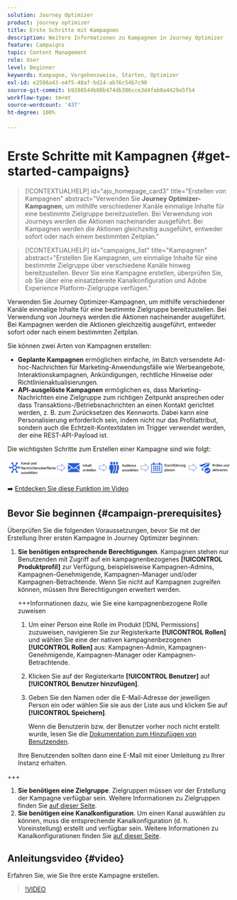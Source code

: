 ```yaml
---
solution: Journey Optimizer
product: journey optimizer
title: Erste Schritte mit Kampagnen
description: Weitere Informationen zu Kampagnen in Journey Optimizer
feature: Campaigns
topic: Content Management
role: User
level: Beginner
keywords: Kampagne, Vorgehensweise, Starten, Optimizer
exl-id: e2506a43-e4f5-48af-bd14-ab76c54b7c90
source-git-commit: b9208544b08b474db386cce3d4fab0a4429a5f54
workflow-type: tm+mt
source-wordcount: '437'
ht-degree: 100%

---
```


# Erste Schritte mit Kampagnen {#get-started-campaigns}

>[!CONTEXTUALHELP]
>id="ajo_homepage_card3"
>title="Erstellen von Kampagnen"
>abstract="Verwenden Sie **Journey Optimizer-Kampagnen**, um mithilfe verschiedener Kanäle einmalige Inhalte für eine bestimmte Zielgruppe bereitzustellen. Bei Verwendung von Journeys werden die Aktionen nacheinander ausgeführt. Bei Kampagnen werden die Aktionen gleichzeitig ausgeführt, entweder sofort oder nach einem bestimmten Zeitplan."


>[!CONTEXTUALHELP]
>id="campaigns_list"
>title="Kampagnen"
>abstract="Erstellen Sie Kampagnen, um einmalige Inhalte für eine bestimmte Zielgruppe über verschiedene Kanäle hinweg bereitzustellen. Bevor Sie eine Kampagne erstellen, überprüfen Sie, ob Sie über eine einsatzbereite Kanalkonfiguration und Adobe Experience Platform-Zielgruppe verfügen."

Verwenden Sie Journey Optimizer-Kampagnen, um mithilfe verschiedener Kanäle einmalige Inhalte für eine bestimmte Zielgruppe bereitzustellen. Bei Verwendung von Journeys werden die Aktionen nacheinander ausgeführt. Bei Kampagnen werden die Aktionen gleichzeitig ausgeführt, entweder sofort oder nach einem bestimmten Zeitplan.

Sie können zwei Arten von Kampagnen erstellen:

* **Geplante Kampagnen** ermöglichen einfache, im Batch versendete Ad-hoc-Nachrichten für Marketing-Anwendungsfälle wie Werbeangebote, Interaktionskampagnen, Ankündigungen, rechtliche Hinweise oder Richtlinienaktualisierungen.
* **API-ausgelöste Kampagnen** ermöglichen es, dass Marketing-Nachrichten eine Zielgruppe zum richtigen Zeitpunkt ansprechen oder dass Transaktions-/Betriebsnachrichten an einen Kontakt gerichtet werden, z. B. zum Zurücksetzen des Kennworts. Dabei kann eine Personalisierung erforderlich sein, indem nicht nur das Profilattribut, sondern auch die Echtzeit-Kontextdaten im Trigger verwendet werden, der eine REST-API-Payload ist.

Die wichtigsten Schritte zum Erstellen einer Kampagne sind wie folgt:

![](assets/create-campaign-process.png)

➡️ [Entdecken Sie diese Funktion im Video](#video)

## Bevor Sie beginnen {#campaign-prerequisites}

Überprüfen Sie die folgenden Voraussetzungen, bevor Sie mit der Erstellung Ihrer ersten Kampagne in Journey Optimizer beginnen:

1. **Sie benötigen entsprechende Berechtigungen**. Kampagnen stehen nur Benutzenden mit Zugriff auf ein kampagnenbezogenes **[!UICONTROL Produktprofil]** zur Verfügung, beispielsweise Kampagnen-Admins, Kampagnen-Genehmigende, Kampagnen-Manager und/oder Kampagnen-Betrachtende. Wenn Sie nicht auf Kampagnen zugreifen können, müssen Ihre Berechtigungen erweitert werden.

   +++Informationen dazu, wie Sie eine kampagnenbezogene Rolle zuweisen

   1. Um einer Person eine Rolle im Produkt [!DNL Permissions] zuzuweisen, navigieren Sie zur Registerkarte **[!UICONTROL Rollen]** und wählen Sie eine der nativen kampagnenbezogenen **[!UICONTROL Rollen]** aus: Kampagnen-Admin, Kampagnen-Genehmigende, Kampagnen-Manager oder Kampagnen-Betrachtende.

   1. Klicken Sie auf der Registerkarte **[!UICONTROL Benutzer]** auf **[!UICONTROL Benutzer hinzufügen]**.

   1. Geben Sie den Namen oder die E-Mail-Adresse der jeweiligen Person ein oder wählen Sie sie aus der Liste aus und klicken Sie auf **[!UICONTROL Speichern]**.

      Wenn die Benutzerin bzw. der Benutzer vorher noch nicht erstellt wurde, lesen Sie die [Dokumentation zum Hinzufügen von Benutzenden](https://experienceleague.adobe.com/de/docs/experience-platform/access-control/ui/users).

   Ihre Benutzenden sollten dann eine E-Mail mit einer Umleitung zu Ihrer Instanz erhalten.

+++

1. **Sie benötigen eine Zielgruppe**. Zielgruppen müssen vor der Erstellung der Kampagne verfügbar sein. Weitere Informationen zu Zielgruppen finden Sie [auf dieser Seite](../audience/about-audiences.md).
1. **Sie benötigen eine Kanalkonfiguration**. Um einen Kanal auswählen zu können, muss die entsprechende Kanalkonfiguration (d. h. Voreinstellung) erstellt und verfügbar sein. Weitere Informationen zu Kanalkonfigurationen finden Sie [auf dieser Seite](../configuration/channel-surfaces.md).

## Anleitungsvideo {#video}

Erfahren Sie, wie Sie Ihre erste Kampagne erstellen.

>[!VIDEO](https://video.tv.adobe.com/v/346680?quality=12)
